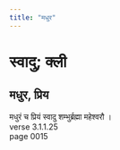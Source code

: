 ```yaml
---
title: "मधुर"
---
```


# स्वादु; क्ली
## मधुर, प्रिय
मधुरं च प्रियं स्वादु शम्भुर्ब्रह्मा महेश्वरौ ।<br />verse 3.1.1.25<br />page 0015

